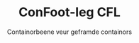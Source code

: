 ---
title: "ConFoot-leg CFL"
subtitle: "Containorbeene veur geframde containors"
mainImage: "/images/products/confoot-leg-cfl-main.jpg"
gallery:
  - "/images/products/confoot-leg-cfl-1.jpg"
  - "/images/products/confoot-leg-cfl-2.jpg"
  - "/images/products/confoot-leg-cfl-3.jpg"
shortDescription: "De ConFoot-leg CFL is spesjafiek oetgoesjoe veur geframde containors, en passeert de frames perfect, zoda de containors gebruukj-loate kin waal as opslagcontainors veur vloeëndes en angere materialen."
technicalDescription: "'t CFL-model is ènjsjineerd veur sferiese containors dee gebruukt waere veur 't vervoere van vloeëndes die 'n heech druck verdraage mötte, want de sferiese vorm draoj de druk best, mer doon 't frames rondom det oetmaakbaar um vervoersbaor te zeen."
videoID: "C2KwnEb-npU"
faq:
  - question: "Was ist der ConFoot-leg CFL?"
    answer: |
      Der ConFoot-leg CFL ist speziell für gerahmte Container entwickelt worden und passt perfekt zu deren Rahmen, sodass Container als Lagerbehälter für Flüssigkeiten und andere Materialien genutzt werden können.
  - question: "Wie funktioniert der ConFoot-leg CFL?"
    answer: |
      Der ConFoot-leg CFL passt sicher in den Rahmen von kugelförmigen Containern und bietet stabilen Halt, während er als Hochdruck-Flüssigkeitsspeicher genutzt wird. Die Beine sind so konstruiert, dass sie den Druck aushalten und eine stabile Basis für den Transport bieten.
specifications:
  - name: "Gewicht"
    value: "24 kg per been"
  - name: "Belastekapaciteit"
    value: "30 ton"
  - name: "Aanpassingsbereik"
    value: "1.043 mm tot 1.448 mm"
  - name: "Materiaal"
    value: "Hoagdraod staal"
price: "3.500 EUR"
priceVAT: "4.235 EUR"
pricingNotes: "Hoeveelheidskorting besjt beschikbaar. Kon tact opnemme veur details."
buyLink: "/contact"
howToUse: |
  1. Posisioneer 't CFL-been bie de hoeke van 't containerframe
  2. Activeer 't slotsmeganisme
  3. Stel de höögte in indien nodig, binnen 't bereik van 1.043 mm tot 1.448 mm
  4. Doe dat same veur alle nodige hoeke
  5. Laot de trailer zakke en riej door, zoda de container op de beenjes blieft
benefits:
  - title: "Perfect passend bie 't frame"
    description: "Ontworpe um de frames van sferiese containors perfect te passeere"
  - title: "Vloeëndesopslag"
    description: "Maekt et mogelijk de containors te gebruuke as opslagcontainors veur vloeëndes die hoech druck verdraage mötte"
  - title: "Spesjafiek Ontwerp"
    description: "Ènsjineerd spesjafiek veur de unjieke vereiste vaan geframde containors"
  - title: "Veelzijdige Toepassinge"
    description: "Geschikt veur diverse industreës dee spezjale containeropslag en handling vereiste"
  - title: "Reed mobilt"
    description: "De containors zeen altied gereed um verplaot te weere – chic de trailer onder de container riejin um de reis voort te stelle"
  - title: "Kostoptimalisatie"
    description: "Optimaliseert kosten en tied, want et maakt spezjale containerhandling moontlik zonder extra apparatuer"
articleContent: |
  ## Wat is ConFoot-leg CFL?

  De ConFoot-leg CFL is 'n spezjale containerbeen-oplossing oetgoesjoe veur geframde containors. In tegenstelling tot standaard zeevrachcontainors, höbbe sferiese containors – dee gebruukt waere veur 't vervoere van vloeëndes die heech druck moette dragge – framees rondom nodig um vervoersbaor te zeen, want de sferiese vorm draoj de druk best. 't CFL-model is ènjsjineerd um de frames perfect te passeere, wat et mogelijk maakt de spezjale containors te gebruuke as opslagcontainors veur vloeëndes en angere materialen die druckweerstond nodig höbbe.

  ## Belangrieke voordeele veur spezjale containerhandling

  De ConFoot-leg CFL bied euleen insjtel boete operatiewe voordeele veur bedriefe dee omgaan mit geframde containors, in besjtal veur die gebruukt waere veur vloeëndetransport en -opslag. Dichs de spezjale containors op beenjes te kunne posisionere, kinste flexibele opslagoplossinge opbouwe veur vloeëndes en aanger druckgevoelige materialen, alles ohne dat ’n permanente infrastructuur nodig is.

  't CFL-model laot bedriefe toe de operaties te optimaliseer, want et biedt 'n veilige manier um geframde containors te ondersteun bie laden, lossene en opslagperiodes. Deze veelzijdigheid maakt de CFL 'n ideële oplossing veur industreës dee op 't vervoer en de opslag van vloeëndes en aanger materialen, die druckbestendigheid vereiste, steunen.

  ## Hoe werkt 't

  De ConFoot-leg CFL wordt stevig vastgesjlagen an de frames van de spezjale containors en bied stabiele ondersteuning tijdens 't positionere veur laden, lossene of opslag. De beenjes höbbe 'n aanpassingsbereik van 1.043 mm tot 1.448 mm, wat 'n flexibele posisionering in diverse operationele omgevings moogelik maakt. Ieder been weegt 24 kg, wat et behanbaar maakt veur de operateurs, en 't systeem draagt 'n substantiële belastekapaciteit van 30 ton.

  't Installatieproces is simpel:
  1. Posisioneer de CFL-been bie de containerframehoeke
  2. Activeer 't slotsmeganisme um de beenjes te bevestije
  3. Stel de höögte in naer de specifieke vereiste
  4. Laot de trailer zakke en riej door, zoda de container veilig ondersteund blieft op de beenjes

  Als 't tied is um de container te verplaote, riej dan simpelweg de trailer terug onder de container, bevestig de container aan de trailer, verwijder de beenjes en ga door mit de reis.

  ## Toepassinge van ConFoot-leg CFL

  ### Chemiese Industrie
  De chemiese industrie profiteert aanzienlik van de CFL door 't vermogen om containors veilig te ondersteunje, dee gebruukt waere veur 't opslag en vervoer van chemische stoffen en vloeënde materialen. Door de spezjale containors op beenjes te kunnen posisionere, kinne bedriefe flexibele opslagoplossinge creere die de integriteit vaan druckgevoelige materialen behalde en de ruimt optimaal benut.

  ### Olie- en Gasindustrie
  Veur de olie- en gasindustrie biedt de CFL waardevolle flexibiliteit bie 't hanteren van containors dee gebruukt waere veur diverse petroleumproducten. 't Veer et mogelijk de containors veilig op beenjes te posisionere, wat effisjiente laad- en lossoperations en tievolle tijdelijke opslagmogelikheid in piekperiodes bied.

  ### Voedsel- en Drankindustrie
  De voedsel- en drankindustrie kin de CFL-been gebruuke veur containors dee gebruukt waere veur 't vervoer en opslag van vloeënde voedselproducten. De stabiliteit en betrouwbaarheid van 't systeem zorgje der veur dat deze gevoelige materialen veilig behandeld en opgeboude kinne waere, zonder risico op besmetting of schade.

  ### Watervoorziening en -behandeling
  Operaties in watervoorziening en -behandeling kinne profiëteere van de CFL, door 't vermogen um containors die gebruukt waere veur 't opslag en vervoer van watervoorzieningschemicaliën en angere vloeënde materialen, stevig te ondersteunen. Dit maakt 'n flexibel en effisjient beheer van deze essentiële hulpbronne mogelijk.

  ## Technische specificaties

  - Belastekapaciteit: 30 ton
  - Gewicht: 24 kg per been
  - Aanpassingsbereik: 1.043 mm tot 1.448 mm
  - Materiaal: Hoagdraod staal met duurzame afwerking
  - Compatibiliteit: Spezjale geframde containors, bijsundere veur ontwerpen oetgoesjoe veur vloeëndetransport

  De ConFoot-leg CFL verteken 'n spezjale oplossing veur 't hanteren van geframde containors. Et biedt bedriefe 'n manier um hiej operaties te optimaliseer bie sferiese containors, dee gebruukt waere veur vloeënde en angere materialen die druckbestendigheid vereiste. Door de spezjale containors veilig op beenjes te ondersteunen, helpe de CFL bedriefe om insjtel meer effisjëntie en flexibiliteit te bezej in de handling van spezjale containors.
---